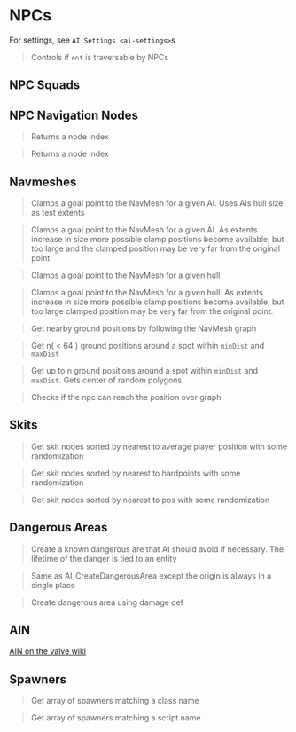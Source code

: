 # NPCs

For settings, see `AI Settings <ai-settings>`s

> Controls if `ent` is traversable by NPCs

## NPC Squads

## NPC Navigation Nodes

> Returns a node index

> Returns a node index

## Navmeshes

> Clamps a goal point to the NavMesh for a given AI. Uses AIs hull size
> as test extents

> Clamps a goal point to the NavMesh for a given AI. As extents increase
> in size more possible clamp positions become available, but too large
> and the clamped position may be very far from the original point.

> Clamps a goal point to the NavMesh for a given hull

> Clamps a goal point to the NavMesh for a given hull. As extents
> increase in size more possible clamp positions become available, but
> too large clamped position may be very far from the original point.

> Get nearby ground positions by following the NavMesh graph

> Get n( \< 64 ) ground positions around a spot within `minDist` and
> `maxDist`

> Get up to n ground positions around a spot within `minDist` and
> `maxDist`. Gets center of random polygons.

> Checks if the npc can reach the position over graph

## Skits

> Get skit nodes sorted by nearest to average player position with some
> randomization

> Get skit nodes sorted by nearest to hardpoints with some randomization

> Get skit nodes sorted by nearest to pos with some randomization

## Dangerous Areas

> Create a known dangerous are that AI should avoid if necessary. The
> lifetime of the danger is tied to an entity

> Same as AI_CreateDangerousArea except the origin is always in a single
> place

> Create dangerous area using damage def

## AIN

[AIN on the valve wiki](https://developer.valvesoftware.com/wiki/AIN)

## Spawners

> Get array of spawners matching a class name

> Get array of spawners matching a script name
